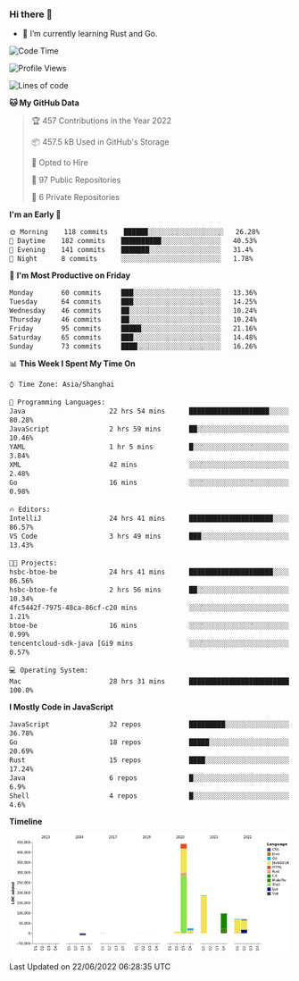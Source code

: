 ### Hi there 👋

- 🌱 I’m currently learning Rust and Go.

<!--START_SECTION:waka-->
![Code Time](http://img.shields.io/badge/Code%20Time-466%20hrs%2015%20mins-blue)

![Profile Views](http://img.shields.io/badge/Profile%20Views-0-blue)

![Lines of code](https://img.shields.io/badge/From%20Hello%20World%20I%27ve%20Written-900%20Thousand%20lines%20of%20code-blue)

**🐱 My GitHub Data** 

> 🏆 457 Contributions in the Year 2022
 > 
> 📦 457.5 kB Used in GitHub's Storage 
 > 
> 💼 Opted to Hire
 > 
> 📜 97 Public Repositories 
 > 
> 🔑 6 Private Repositories  
 > 
**I'm an Early 🐤** 

```text
🌞 Morning    118 commits    ██████░░░░░░░░░░░░░░░░░░░   26.28% 
🌆 Daytime    182 commits    ██████████░░░░░░░░░░░░░░░   40.53% 
🌃 Evening    141 commits    ███████░░░░░░░░░░░░░░░░░░   31.4% 
🌙 Night      8 commits      ░░░░░░░░░░░░░░░░░░░░░░░░░   1.78%

```
📅 **I'm Most Productive on Friday** 

```text
Monday       60 commits     ███░░░░░░░░░░░░░░░░░░░░░░   13.36% 
Tuesday      64 commits     ███░░░░░░░░░░░░░░░░░░░░░░   14.25% 
Wednesday    46 commits     ██░░░░░░░░░░░░░░░░░░░░░░░   10.24% 
Thursday     46 commits     ██░░░░░░░░░░░░░░░░░░░░░░░   10.24% 
Friday       95 commits     █████░░░░░░░░░░░░░░░░░░░░   21.16% 
Saturday     65 commits     ███░░░░░░░░░░░░░░░░░░░░░░   14.48% 
Sunday       73 commits     ████░░░░░░░░░░░░░░░░░░░░░   16.26%

```


📊 **This Week I Spent My Time On** 

```text
⌚︎ Time Zone: Asia/Shanghai

💬 Programming Languages: 
Java                     22 hrs 54 mins      ████████████████████░░░░░   80.28% 
JavaScript               2 hrs 59 mins       ██░░░░░░░░░░░░░░░░░░░░░░░   10.46% 
YAML                     1 hr 5 mins         █░░░░░░░░░░░░░░░░░░░░░░░░   3.84% 
XML                      42 mins             ░░░░░░░░░░░░░░░░░░░░░░░░░   2.48% 
Go                       16 mins             ░░░░░░░░░░░░░░░░░░░░░░░░░   0.98%

🔥 Editors: 
IntelliJ                 24 hrs 41 mins      █████████████████████░░░░   86.57% 
VS Code                  3 hrs 49 mins       ███░░░░░░░░░░░░░░░░░░░░░░   13.43%

🐱‍💻 Projects: 
hsbc-btoe-be             24 hrs 41 mins      █████████████████████░░░░   86.56% 
hsbc-btoe-fe             2 hrs 56 mins       ██░░░░░░░░░░░░░░░░░░░░░░░   10.34% 
4fc5442f-7975-48ca-86cf-c20 mins             ░░░░░░░░░░░░░░░░░░░░░░░░░   1.21% 
btoe-be                  16 mins             ░░░░░░░░░░░░░░░░░░░░░░░░░   0.99% 
tencentcloud-sdk-java [Gi9 mins              ░░░░░░░░░░░░░░░░░░░░░░░░░   0.57%

💻 Operating System: 
Mac                      28 hrs 31 mins      █████████████████████████   100.0%

```

**I Mostly Code in JavaScript** 

```text
JavaScript               32 repos            █████████░░░░░░░░░░░░░░░░   36.78% 
Go                       18 repos            █████░░░░░░░░░░░░░░░░░░░░   20.69% 
Rust                     15 repos            ████░░░░░░░░░░░░░░░░░░░░░   17.24% 
Java                     6 repos             █░░░░░░░░░░░░░░░░░░░░░░░░   6.9% 
Shell                    4 repos             █░░░░░░░░░░░░░░░░░░░░░░░░   4.6%

```


**Timeline**

![Chart not found](https://raw.githubusercontent.com/elton/elton/main/charts/bar_graph.png) 


 Last Updated on 22/06/2022 06:28:35 UTC
<!--END_SECTION:waka-->

<!--
**elton/elton** is a ✨ _special_ ✨ repository because its `README.md` (this file) appears on your GitHub profile.

Here are some ideas to get you started:

- 🔭 I’m currently working on ...
- 🌱 I’m currently learning ...
- 👯 I’m looking to collaborate on ...
- 🤔 I’m looking for help with ...
- 💬 Ask me about ...
- 📫 How to reach me: ...
- 😄 Pronouns: ...
- ⚡ Fun fact: ...
-->
